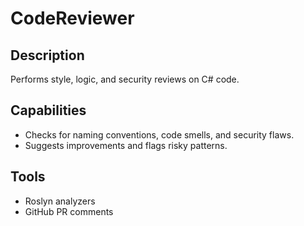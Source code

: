 # CodeReviewer

## Description
Performs style, logic, and security reviews on C# code.

## Capabilities
- Checks for naming conventions, code smells, and security flaws.
- Suggests improvements and flags risky patterns.

## Tools
- Roslyn analyzers
- GitHub PR comments
